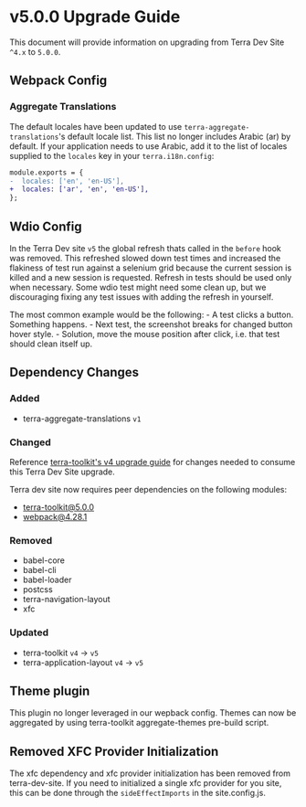 # v5.0.0 Upgrade Guide

This document will provide information on upgrading from Terra Dev Site `^4.x` to `5.0.0`.

## Webpack Config

### Aggregate Translations

The default locales have been updated to use `terra-aggregate-translations`'s default locale list. This list no longer includes Arabic (ar) by default. If your application needs to use Arabic, add it to the list of locales supplied to the `locales` key in your `terra.i18n.config`:

```diff
module.exports = {
-  locales: ['en', 'en-US'],
+  locales: ['ar', 'en', 'en-US'],
};
```

## Wdio Config

In the Terra Dev site `v5` the global refresh thats called in the `before` hook was removed. This refreshed slowed down test times and increased the flakiness of test run against a selenium grid because the current session is killed and a new session is requested. Refresh in tests should be used only when necessary. Some wdio test might need some clean up, but we discouraging fixing any test issues with adding the refresh in yourself.

The most common example would be the following:
    - A test clicks a button. Something happens.
    - Next test, the screenshot breaks for changed button hover style.
    - Solution, move the mouse position after click, i.e. that test should clean itself up.

## Dependency Changes

### Added

- terra-aggregate-translations `v1`

### Changed

Reference [terra-toolkit's v4 upgrade guide](https://github.com/cerner/terra-toolkit/blob/master/docs/TerraToolkitUpgradeGuide-v4.0.0.md) for changes needed to consume this Terra Dev Site upgrade.

Terra dev site now requires peer dependencies on the following modules:

- terra-toolkit@5.0.0
- webpack@4.28.1

### Removed

- babel-core
- babel-cli
- babel-loader
- postcss
- terra-navigation-layout
- xfc

### Updated

- terra-toolkit `v4` -> `v5`
- terra-application-layout `v4` -> `v5`

## Theme plugin

This plugin no longer leveraged in our wepback config. Themes can now be aggregated by using terra-toolkit aggregate-themes pre-build script.

## Removed XFC Provider Initialization

The xfc dependency and xfc provider initialization has been removed from terra-dev-site. If you need to initialized a single xfc provider for you site, this can be done through the `sideEffectImports` in the site.config.js.